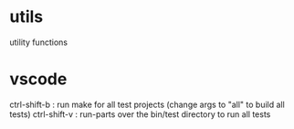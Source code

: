 # utils
utility functions

# vscode
ctrl-shift-b : run make for all test projects (change args to "all" to build all tests)
ctrl-shift-v : run-parts over the bin/test directory to run all tests